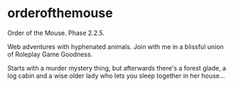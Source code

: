 # orderofthemouse
Order of the Mouse. Phase 2.2.5.

Web adventures with hyphenated animals. Join with me in a blissful union of Roleplay Game Goodness.

Starts with a murder mystery thing, but afterwards there's a forest glade, a log cabin and a wise older lady who lets you sleep together in her house...
